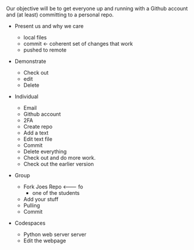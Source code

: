 Our objective will be to get everyone up and running with a Github account and (at least) committing to a personal repo. 

* Present us and why we care
  * local files
  * commit <- coherent set of changes that work
  * pushed to remote

* Demonstrate
  * Check out
  * edit
  * Delete

* Individual 
    * Email
    * Github account
    * 2FA
    * Create repo
    * Add a text
    * Edit text file
    * Commit 
    * Delete everything
    * Check out and do more work.
    * Check out the earlier version

* Group
  * Fork Joes Repo <--- fo
    * one of the students
  * Add your stuff
  * Pulling 
  * Commit

* Codespaces
  * Python web server server
  * Edit the webpage



